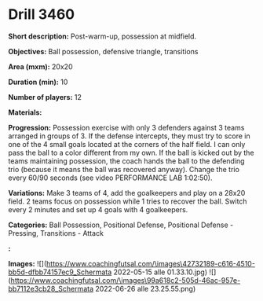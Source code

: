 # Drill 3460

**Short description:**
Post-warm-up, possession at midfield.

**Objectives:**
Ball possession, defensive triangle, transitions

**Area (mxm):**
20x20

**Duration (min):**
10

**Number of players:**
12

**Materials:**


**Progression:**
Possession exercise with only 3 defenders against 3 teams arranged in groups of 3. If the defense intercepts, they must try to score in one of the 4 small goals located at the corners of the half field. I can only pass the ball to a color different from my own. If the ball is kicked out by the teams maintaining possession, the coach hands the ball to the defending trio (because it means the ball was recovered anyway). Change the trio every 60/90 seconds (see video PERFORMANCE LAB 1:02:50).

**Variations:**
Make 3 teams of 4, add the goalkeepers and play on a 28x20 field. 2 teams focus on possession while 1 tries to recover the ball. Switch every 2 minutes and set up 4 goals with 4 goalkeepers.

**Categories:**
Ball Possession, Positional Defense, Positional Defense - Pressing, Transitions - Attack

**:**


**Images:**
![](https://www.coachingfutsal.com/\images\42732189-c616-4510-bb5d-dfbb74157ec9_Schermata 2022-05-15 alle 01.33.10.jpg)
![](https://www.coachingfutsal.com/\images\99a618c2-505d-46ac-957e-bb7112e3cb28_Schermata 2022-06-26 alle 23.25.55.png)

